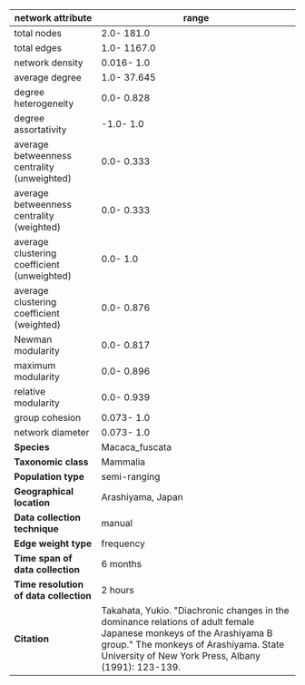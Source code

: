 network attribute|range
---|---
total nodes|2.0- 181.0
total edges|1.0- 1167.0
network density|0.016- 1.0
average degree|1.0- 37.645
degree heterogeneity|0.0- 0.828
degree assortativity|-1.0- 1.0
average betweenness centrality (unweighted)|0.0- 0.333
average betweenness centrality (weighted)|0.0- 0.333
average clustering coefficient (unweighted)|0.0- 1.0
average clustering coefficient (weighted)|0.0- 0.876
Newman modularity|0.0- 0.817
maximum modularity|0.0- 0.896
relative modularity|0.0- 0.939
group cohesion|0.073- 1.0
network diameter|0.073- 1.0
**Species**| Macaca_fuscata
**Taxonomic class**| Mammalia
**Population type**| semi-ranging
**Geographical location**| Arashiyama, Japan
**Data collection technique**| manual 
**Edge weight type**| frequency
**Time span of data collection**| 6 months
**Time resolution of data collection**| 2 hours
**Citation**| Takahata, Yukio. "Diachronic changes in the dominance relations of adult female Japanese monkeys of the Arashiyama B group." The monkeys of Arashiyama. State University of New York Press, Albany (1991): 123-139.